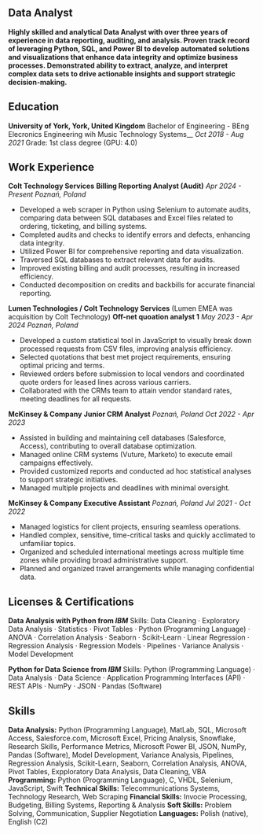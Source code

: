 ## Data Analyst
**Highly skilled and analytical Data Analyst with over three years of experience in data reporting, auditing, and analysis. Proven track record of leveraging Python, SQL, and Power BI to develop automated solutions and visualizations that enhance data integrity and optimize business processes. Demonstrated ability to extract, analyze, and interpret complex data sets to drive actionable insights and support strategic decision-making.**


## Education 
**University of York, York, United Kingdom**
Bachelor of Engineering - BEng Elecronics Engineering wih Music Technology Systems__
_Oct 2018 - Aug 2021_
Grade: 1st class degree (GPU: 4.0)


## Work Experience
**Colt Technology Services**
**Billing Reporting Analyst (Audit)**
_Apr 2024 - Present_
_Poznań, Poland_
- Developed a web scraper in Python using Selenium to automate audits, comparing data between SQL databases and Excel files related to ordering, ticketing, and billing systems.
- Completed audits and checks to identify errors and defects, enhancing data integrity.
- Utilized Power BI for comprehensive reporting and data visualization.
- Traversed SQL databases to extract relevant data for audits.</br>
- Improved existing billing and audit processes, resulting in increased efficiency.
- Conducted decomposition on credits and backbills for accurate financial reporting.

  
**Lumen Technologies / Colt Technology Services**
(Lumen EMEA was acquisition by Colt Technology)
**Off-net quoation analyst 1**
_May 2023 - Apr 2024_
_Poznań, Poland_
- Developed a custom statistical tool in JavaScript to visually break down processed requests from CSV files, improving analysis efficiency.
- Selected quotations that best met project requirements, ensuring optimal pricing and terms.
- Reviewed orders before submission to local vendors and coordinated quote orders for leased lines across various carriers.
- Collaborated with the CRMs team to attain vendor standard rates, meeting deadlines for all requests.


**McKinsey & Company**
**Junior CRM Analyst**
_Poznań, Poland_
_Oct 2022 - Apr 2023_
- Assisted in building and maintaining cell databases (Salesforce, Access), contributing to overall database optimization.
- Managed online CRM systems (Vuture, Marketo) to execute email campaigns effectively.
- Provided customized reports and conducted ad hoc statistical analyses to support strategic initiatives.
- Managed multiple projects and deadlines with minimal oversight.


**McKinsey & Company**
**Executive Assistant**
_Poznań, Poland_
_Jul 2021 - Oct 2022_
- Managed logistics for client projects, ensuring seamless operations.
- Handled complex, sensitive, time-critical tasks and quickly acclimated to unfamiliar topics.
- Organized and scheduled international meetings across multiple time zones while providing broad administrative support.
- Planned and organized travel arrangements while managing confidential data.

## Licenses & Certifications
**Data Analysis with Python from _IBM_**
Skills: Data Cleaning · Exploratory Data Analysis · Statistics · Pivot Tables · Python (Programming Language) · ANOVA · Correlation Analysis · Seaborn · Scikit-Learn · Linear Regression · Regression Analysis · Regression Models · Pipelines · Variance Analysis · Model Development

**Python for Data Science from _IBM_**
Skills: Python (Programming Language) · Data Analysis · Data Science · Application Programming Interfaces (API) · REST APIs · NumPy · JSON · Pandas (Software)


## Skills
**Data Analysis:**
Python (Programming Language), MatLab, SQL, Microsoft Access, Salesforce.com, Microsoft Excel, Pricing Analysis, Snowflake, Research Skills, Performance Metrics, Microsoft Power BI, JSON, NumPy, Pandas (Software), Model Development, Variance Analysis, Pipelines, Regression Analysis, Scikit-Learn, Seaborn, Correlation Analysis, ANOVA, Pivot Tables, Expploratory Data Analysis, Data Cleaning, VBA
**Programming:**
Python (Programming Language), C, VHDL, Selenium, JavaScript, Swift
**Technical Skills:**
Telecommunications Systems, Technology Research, Web Scraping
**Financial Skills:**
Invocie Processing, Budgeting, Billing Systems, Reporting & Analysis
**Soft Skills:**
Problem Solving, Communication, Supplier Negotiation
**Languages:**
Polish (native), English (C2)
